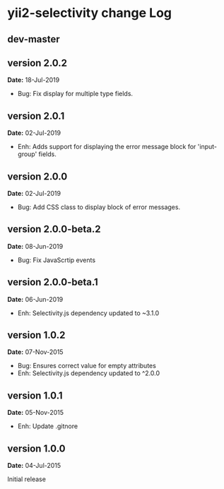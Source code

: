 # yii2-selectivity change Log


## dev-master

## version 2.0.2
**Date:** 18-Jul-2019

- Bug: Fix display for multiple type fields.

## version 2.0.1
**Date:** 02-Jul-2019

- Enh: Adds support for displaying the error message block for 'input-group' fields.

## version 2.0.0
**Date:** 02-Jul-2019

- Bug: Add CSS class to display block of error messages.

## version 2.0.0-beta.2
**Date:** 08-Jun-2019

- Bug: Fix JavaScrtip events

## version 2.0.0-beta.1
**Date:** 06-Jun-2019

- Enh: Selectivity.js dependency updated to ~3.1.0


## version 1.0.2
**Date:** 07-Nov-2015

- Bug: Ensures correct value for empty attributes
- Enh: Selectivity.js dependency updated to ^2.0.0


## version 1.0.1
**Date:** 05-Nov-2015

- Enh: Update .gitnore


## version 1.0.0
**Date:** 04-Jul-2015

Initial release
